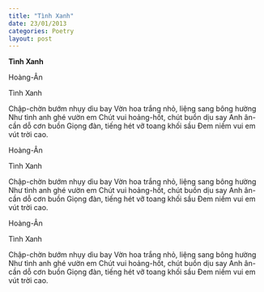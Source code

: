 ```yaml
---
title: "Tình Xanh"
date: 23/01/2013
categories: Poetry
layout: post
---
```


**Tình Xanh**

Hoàng-Ân

Tình Xanh


Chập-chờn bướm nhụy dìu bay
Vờn hoa trắng nhỏ, liệng sang bông hường
Như tình anh ghé vườn em
Chút vui hoảng-hốt, chút buồn dịu say
Anh ân-cần dỗ cơn buồn
Giọng đàn, tiếng hét vỡ toang khối sầu
Đem niềm vui em vút trời cao.

Hoàng-Ân

Tình Xanh


Chập-chờn bướm nhụy dìu bay
Vờn hoa trắng nhỏ, liệng sang bông hường
Như tình anh ghé vườn em
Chút vui hoảng-hốt, chút buồn dịu say
Anh ân-cần dỗ cơn buồn
Giọng đàn, tiếng hét vỡ toang khối sầu
Đem niềm vui em vút trời cao.

Hoàng-Ân

Tình Xanh


Chập-chờn bướm nhụy dìu bay
Vờn hoa trắng nhỏ, liệng sang bông hường
Như tình anh ghé vườn em
Chút vui hoảng-hốt, chút buồn dịu say
Anh ân-cần dỗ cơn buồn
Giọng đàn, tiếng hét vỡ toang khối sầu
Đem niềm vui em vút trời cao.
